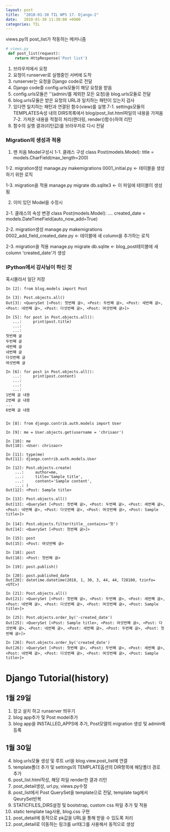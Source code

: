```yaml
---
layout: post
title:  "2018-01-30 TIL WPS 17. Django-2"
date:   2018-01-30 11:30:00 +0900
categories: TIL
---
```


views.py의 post_list가 작동하는 메커니즘


```python
# views.py
 def post_list(request):
 	return HttpResponse('Post list')	
``` 	

1. 브라우저에서 요청
2. 요청이 runserver로 실행중인 서버에 도착
3. runserver는 요청을 Django code로 전달
4. Django code중 config.urls모듈이 해당 요청을 받음
5. config.urls모듈은 ''(admin/를 제외한 모든 요청)을 blog.urls모듈로 전달
6. blog.urls모듈은 받은 요청의 URL과 일치하는 패턴이 있는지 검사
7. 있다면 일치하는 패턴과 연결된 함수(view)를 실행
  7-1. settings모듈의 TEMPLATES속성 내의 DIRS목록에서 blog/post_list.html파일의 내용을 가져옴
  7-2. 가져온 내용을 적절히 처리(렌더링, render()함수)하여 리턴
8. 함수의 실행 결과(리턴값)를 브라우저로 다시 전달

### Migration의 생성과 적용

1. 맨 처음 Model구성시
1-1. 클래스 구성
class Post(models.Model):
    title = models.CharField(max_length=200)

 1-2. migration생성
manage.py makemigrations
    0001_initial.py <- 테이블을 생성하기 위한 로직

 1-3. migration을 적용
manage.py migrate
    db.sqlite3 <- 이 파일에 테이블이 생성됨


2. 이미 있던 Model을 수정시

 2-1. 클래스의 속성 변경
class Post(models.Model):
    ....
    created_date = models.DateTimeField(auto_now_add=True)

 2-2. migration생성
manage.py makemigrations
    0002_add_field_created_date.py <- 테이블에 새 column을 추가하는 로직

 2-3. migration을 적용
manage.py migrate
    db.sqlite <- blog_post테이블에 새 column 'created_date'가 생성


### IPython에서 강사님이 하신 것

혹시몰라서 일단 저장

```
In [2]: from blog.models import Post

In [3]: Post.objects.all()
Out[3]: <QuerySet [<Post: 첫번째 글>, <Post: 두번째 글>, <Post: 세번째 글>, <Post: 네번째 글>, <Post: 다섯번째 글>, <Post: 여섯번째 글>]>

In [5]: for post in Post.objects.all():
   ...:     print(post.title)
   ...:
   ...:
첫번째 글
두번째 글
세번째 글
네번째 글
다섯번째 글
여섯번째 글

In [6]: for post in Post.objects.all():
   ...:     print(post.content)
   ...:
   ...:
   ...:
1번째 글 내용
2번째 글 내용
...
6번째 글 내용


In [8]: from django.contrib.auth.models import User

In [9]: me = User.objects.get(username = 'chrisaor')

In [10]: me
Out[10]: <User: chrisaor>

In [11]: type(me)
Out[11]: django.contrib.auth.models.User

In [12]: Post.objects.create(
    ...:     author=me,
    ...:     title='Sample title',
    ...:     content='Sample content',
    ...: )
Out[12]: <Post: Sample title>

In [13]: Post.objects.all()
Out[13]: <QuerySet [<Post: 첫번째 글>, <Post: 두번째 글>, <Post: 세번째 글>, <Post: 네번째 글>, <Post: 다섯번째 글>, <Post: 여섯번째 글>, <Post: Sample title>]>

In [14]: Post.objects.filter(title__contains='첫')
Out[14]: <QuerySet [<Post: 첫번째 글>]>

In [15]: post
Out[15]: <Post: 여섯번째 글>

In [18]: post
Out[18]: <Post: 첫번째 글>

In [19]: post.publish()

In [20]: post.published_date
Out[20]: datetime.datetime(2018, 1, 30, 3, 44, 44, 728180, tzinfo=<UTC>)

In [21]: Post.objects.all()
Out[21]: <QuerySet [<Post: 첫번째 글>, <Post: 두번째 글>, <Post: 세번째 글>, <Post: 네번째 글>, <Post: 다섯번째 글>, <Post: 여섯번째 글>, <Post: Sample title>]>

In [25]: Post.objects.order_by('-created_date')
Out[25]: <QuerySet [<Post: Sample title>, <Post: 여섯번째 글>, <Post: 다섯번째 글>, <Post: 네번째 글>, <Post: 세번째 글>, <Post: 두번째 글>, <Post: 첫번째 글>]>

In [26]: Post.objects.order_by('created_date')
Out[26]: <QuerySet [<Post: 첫번째 글>, <Post: 두번째 글>, <Post: 세번째 글>, <Post: 네번째 글>, <Post: 다섯번째 글>, <Post: 여섯번째 글>, <Post: Sample title>]>
```


# Django Tutorial(history)

1월 29일
-- 


1. 장고 설치 하고 runserver 띄우기
2. blog app추가 및 Post model추가
3. blog app을 INSTALLED_APPS에 추가, Post모델의 migration 생성 및 admin에 등록

1월 30일
--

4. blog.urls모듈 생성 및 루트 url을 blog.view.post_list에 연결
5. template폴더 추가 및 settings의 TEMPLATE옵션의 DIR항목에 해당폴더 경로 추가
6. post_list.html작성, 해당 파일 render한 결과 리턴
7. post_detail생성, url.py, views.py수정
8. post_list에서 Post QuerySet을 template으로 전달, template tag에서 QeurySet반복
9. STATICFILES_DIRS설정 및 bootstrap, custom css 파일 추가 및 적용
10. static template tag사용, blog.css 구현
11. post_detail에 동적으로 pk값을 URL을 통해 받을 수 있도록 처리
12. post_detail로 이동하는 링크를 url태그를 사용해서 동적으로 생성




